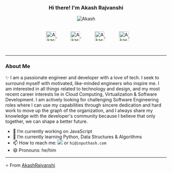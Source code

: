 <h3 align="center">Hi there! I'm Akash Rajvanshi</h3>

<p align="center">

<img align="center" alt="Akash" src="https://s3.ap-south-1.amazonaws.com/akash.r/Github_Profile/Profile_img.JPG" />

<br />

<br />

<p align="center">
<a href="https://twitter.com/Akash_Rajvanshi">
  <img align="center" alt="Akash_Rajvanshi" style="padding-left:20px;" height="30px"  src="https://cdn.jsdelivr.net/npm/simple-icons@v3/icons/twitter.svg" />
</a>&nbsp;&nbsp;

<a href="https://www.linkedin.com/in/akash-rajvanshi-635162141/">
  <img align="center" alt="Akash Rajvanshi" style="padding-left:30px;" height="30px" src="https://cdn.jsdelivr.net/npm/simple-icons@v3/icons/linkedin.svg" />
</a>&nbsp;&nbsp;

<a href="https://www.reddit.com/user/Akash_Rajvanshi/">
  <img align="center" alt="Akash Rajvanshi" style="padding-left:30px;" height="30px" src="https://cdn.jsdelivr.net/npm/simple-icons@v3/icons/reddit.svg" />
</a>&nbsp;&nbsp;

<a href="https://medium.com/@AkashRajvanshi">
  <img align="center" alt="Akash Rajvanshi" style="padding-left:30px;" height="30px" src="https://cdn.jsdelivr.net/npm/simple-icons@v3/icons/medium.svg" />
</a>&nbsp;&nbsp;
</p>

<br />

---

### About Me

✨  I am a passionate engineer and developer with a love of tech. I seek to surround myself with motivated, like-minded engineers who inspire me. I am interested in all things related to technology and design, and my most recent career interests lie in Cloud Computing, Virtualization & Software Development. I am actively looking for challenging Software Engineering roles where I can use my capabilities through sincere dedication and hard work to move up the graph of the organization, and I always share my knowledge with the developer's community because I believe that only together, we can shape a better future.

- 🔭 I’m currently working on JavaScript
- 🌱 I’m currently learning Python, Data Structures & Algorithms
- 📫 How to reach me: <a href="https://twitter.com/intent/follow?screen_name=Akash_Rajvanshi&tw_p=followbutton"><img src="https://img.shields.io/twitter/follow/Akash_Rajvanshi?label=%40Akash_Rajvanshi&style=social"></a> or `hi@inputhash.com`
- 😄 Pronouns: he/him

---

⭐️ From [AkashRajvanshi](https://github.com/AkashRajvanshi)

